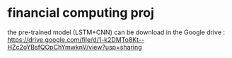 # financial computing proj

the pre-trained model (LSTM+CNN) can be download in the Google drive : https://drive.google.com/file/d/1-k2DMTo8Kt--HZc2oYBsfQOpChYmwknV/view?usp=sharing
